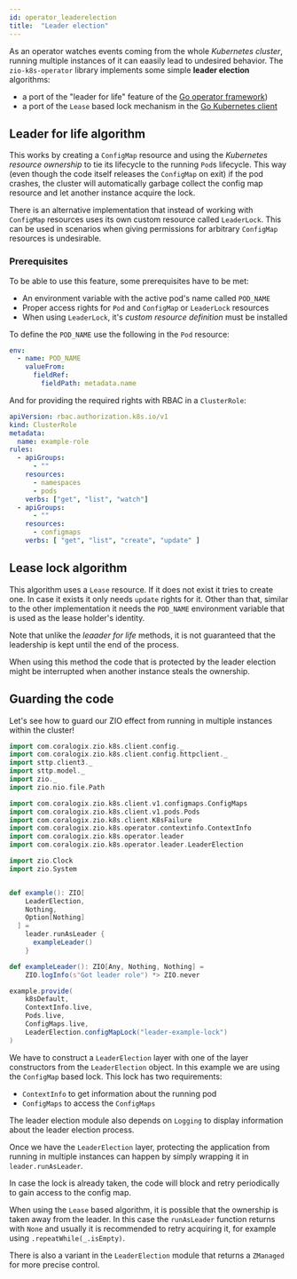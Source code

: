 ```yaml
---
id: operator_leaderelection
title:  "Leader election"
---
```


As an operator watches events coming from the whole _Kubernetes cluster_, running multiple instances of it can eaasily lead to undesired behavior. The `zio-k8s-operator` library implements some simple **leader election** algorithms:

- a port of the "leader for life" feature of the [Go operator framework](https://sdk.operatorframework.io/docs/building-operators/golang/advanced-topics/#leader-for-life))
- a port of the `Lease` based lock mechanism in the [Go Kubernetes client](https://pkg.go.dev/k8s.io/client-go/tools/leaderelection)

## Leader for life algorithm
This works by creating a `ConfigMap` resource and using the _Kubernetes resource ownership_ to tie its lifecycle to the running `Pod`s lifecycle. This way (even though the code itself releases the `ConfigMap` on exit) if the pod crashes, the cluster will automatically garbage collect the config map resource and let another instance acquire the lock.

There is an alternative implementation that instead of working with `ConfigMap` resources uses its own custom resource called `LeaderLock`. This can be used in scenarios when giving permissions for arbitrary `ConfigMap` resources is undesirable. 

### Prerequisites
To be able to use this feature, some prerequisites have to be met:

- An environment variable with the active pod's name called `POD_NAME`
- Proper access rights for `Pod` and `ConfigMap` or `LeaderLock` resources
- When using `LeaderLock`, it's _custom resource definition_ must be installed

To define the `POD_NAME` use the following in the `Pod` resource:

```yaml
env:
  - name: POD_NAME
    valueFrom:
      fieldRef:
        fieldPath: metadata.name
```

And for providing the required rights with RBAC in a `ClusterRole`:

```yaml
apiVersion: rbac.authorization.k8s.io/v1
kind: ClusterRole
metadata:
  name: example-role
rules:
  - apiGroups:
      - ""
    resources:
      - namespaces
      - pods
    verbs: ["get", "list", "watch"]
  - apiGroups:
      - ""
    resources:
      - configmaps
    verbs: [ "get", "list", "create", "update" ]
```

## Lease lock algorithm
This algorithm uses a `Lease` resource. If it does not exist it tries to create one. In case it exists it only needs `update`
rights for it. Other than that, similar to the other implementation it needs the `POD_NAME` environment variable
that is used as the lease holder's identity.

Note that unlike the _leaader for life_ methods, it is not guaranteed that the leadership is kept until the end of the process.

When using this method the code that is protected by the leader election might be interrupted when another instance 
steals the ownership. 

## Guarding the code

Let's see how to guard our ZIO effect from running in multiple instances within the cluster!

```scala mdoc:invisible
import com.coralogix.zio.k8s.client.config._
import com.coralogix.zio.k8s.client.config.httpclient._
import sttp.client3._
import sttp.model._
import zio._
import zio.nio.file.Path
```

```scala mdoc:silent
import com.coralogix.zio.k8s.client.v1.configmaps.ConfigMaps
import com.coralogix.zio.k8s.client.v1.pods.Pods
import com.coralogix.zio.k8s.client.K8sFailure
import com.coralogix.zio.k8s.operator.contextinfo.ContextInfo
import com.coralogix.zio.k8s.operator.leader
import com.coralogix.zio.k8s.operator.leader.LeaderElection

import zio.Clock
import zio.System


def example(): ZIO[
    LeaderElection,
    Nothing,
    Option[Nothing]
  ] =
    leader.runAsLeader {
      exampleLeader()
    }

def exampleLeader(): ZIO[Any, Nothing, Nothing] =
    ZIO.logInfo(s"Got leader role") *> ZIO.never

example.provide(
    k8sDefault,
    ContextInfo.live,
    Pods.live,
    ConfigMaps.live,
    LeaderElection.configMapLock("leader-example-lock")
)
```

We have to construct a `LeaderElection` layer with one of the layer constructors from the `LeaderElection` object. In this
example we are using the `ConfigMap` based lock. This lock has two requirements:

- `ContextInfo` to get information about the running pod
- `ConfigMaps` to access the `ConfigMaps`

The leader election module also depends on `Logging` to display information about the leader election process. 

Once we have the `LeaderElection` layer, protecting the application from running in multiple instances can happen by simply wrapping it in `leader.runAsLeader`.

In case the lock is already taken, the code will block and retry periodically to gain access to the config map.

When using the `Lease` based algorithm, it is possible that the ownership is taken away from the leader. In this case
the `runAsLeader` function returns with `None` and usually it is recommended to retry acquiring it, for example using
`.repeatWhile(_.isEmpty)`.

There is also a variant in the `LeaderElection` module that returns a `ZManaged` for more precise control.